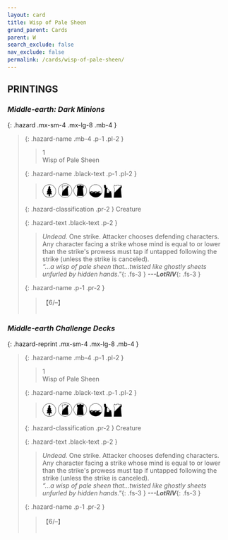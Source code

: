 ```yaml
---
layout: card
title: Wisp of Pale Sheen
grand_parent: Cards
parent: W
search_exclude: false
nav_exclude: false
permalink: /cards/wisp-of-pale-sheen/
---
```


## PRINTINGS


### _Middle-earth: Dark Minions_

{: .hazard .mx-sm-4 .mx-lg-8 .mb-4 }
> {: .hazard-name .mb-4 .p-1 .pl-2 }
> > <div class="hazard-mp">1</div>
> > <div class="card-name">Wisp of Pale Sheen</div>
>
> {: .hazard-name .black-text .p-1 .pl-2 }
> > ![](/assets/images/wilderness.svg) ![](/assets/images/shadow-land.svg) ![](/assets/images/dark-domain.svg) ![](/assets/images/coastalsea.svg) ![](/assets/images/ruinlair.svg) ![](/assets/images/shadow-hold.svg)
>
> {: .hazard-classification .pr-2 }
> Creature
>
> {: .hazard-text .black-text .p-2 }
> > _Undead._ One strike. Attacker chooses defending characters. Any character facing a strike whose mind is equal to or lower than the strike's prowess must tap if untapped following the strike (unless the strike is canceled). <br>_“...a wisp of pale sheen that...twisted like ghostly sheets unfurled by hidden hands."_{: .fs-3 } ***---&#65279;LotRIV***{: .fs-3 } 
>
> {: .hazard-name .p-1 .pr-2 }
> > <div class="card-shield">【6/&ndash;】</div>
> > <div class="card-corruption">&nbsp;</div>

### _Middle-earth Challenge Decks_

{: .hazard-reprint .mx-sm-4 .mx-lg-8 .mb-4 }
> {: .hazard-name .mb-4 .p-1 .pl-2 }
> > <div class="hazard-mp">1</div>
> > <div class="card-name">Wisp of Pale Sheen</div>
>
> {: .hazard-name .black-text .p-1 .pl-2 }
> > ![](/assets/images/wilderness.svg) ![](/assets/images/shadow-land.svg) ![](/assets/images/dark-domain.svg) ![](/assets/images/coastalsea.svg) ![](/assets/images/ruinlair.svg) ![](/assets/images/shadow-hold.svg)
>
> {: .hazard-classification .pr-2 }
> Creature
>
> {: .hazard-text .black-text .p-2 }
> > _Undead._ One strike. Attacker chooses defending characters. Any character facing a strike whose mind is equal to or lower than the strike's prowess must tap if untapped following the strike (unless the strike is canceled). <br>_“...a wisp of pale sheen that...twisted like ghostly sheets unfurled by hidden hands."_{: .fs-3 } ***---&#65279;LotRIV***{: .fs-3 } 
>
> {: .hazard-name .p-1 .pr-2 }
> > <div class="card-shield">【6/&ndash;】</div>
> > <div class="card-corruption-white">&nbsp;</div>
